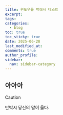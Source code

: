 ```yaml
---
title: 윈도우를 맥에서 테스트
excerpt: 
tags: 
categories:
  - blog
toc: true
toc_sticky: true
date: 2025-06-28
last_modified_at: 
comments: true
author_profile: 
sidebar:
  nav: sidebar-category
---
```

##  아아아


>[!caution]
>반박시 당신의 말이 옳다.
